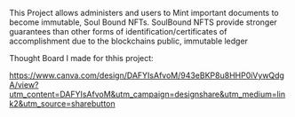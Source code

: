 This Project allows administers and users to Mint important documents to become immutable, Soul Bound NFTs. SoulBound NFTS provide stronger guarantees than other forms of identification/certificates of accomplishment due to the blockchains public, immutable ledger

Thought Board I made for thhis project:

https://www.canva.com/design/DAFYIsAfvoM/943eBKP8u8HHP0iVywQdgA/view?utm_content=DAFYIsAfvoM&utm_campaign=designshare&utm_medium=link2&utm_source=sharebutton

